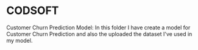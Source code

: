 # CODSOFT

Customer Churn Prediction  Model: In this folder I have create a model for Customer Churn Prediction and also the uploaded the dataset I've used in my model.
